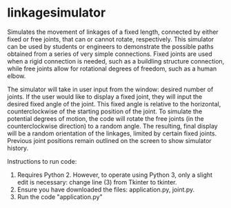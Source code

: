 # linkagesimulator

Simulates the movement of linkages of a fixed length, connected by either fixed or free joints, that can or cannot rotate, respectively. 
This simulator can be used by students or engineers to demonstrate the possible paths obtained from a series of very simple connections. Fixed joints are used when a rigid connection is needed, such as a buildling structure connection, while free joints allow for rotational degrees of freedom, such as a human elbow. 

The simulator will take in user input from the window: desired number of joints. If the user would like to display a fixed joint, they will input the desired fixed angle of the joint. This fixed angle is relative to the horizontal, counterclockwise of the starting position of the joint. To simulate the potential degrees of motion, the code will rotate the free joints (in the counterclockwise direction) to a random angle. The resulting, final display will be a random orientation of the linkages, limited by certain fixed joints. Previous joint positions remain outlined on the screen to show simulator history. 

Instructions to run code: 
1. Requires Python 2. However, to operate using Python 3, only a slight edit is necessary: change line (3) from Tkinter to tkinter. 
2. Ensure you have downloaded the files: application.py, joint.py. 
3. Run the code "application.py"
